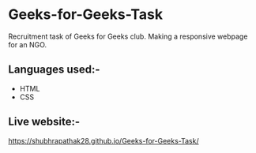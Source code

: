 # Geeks-for-Geeks-Task
Recruitment task of Geeks for Geeks club. Making a responsive webpage for an NGO.
## Languages used:-
* HTML
* CSS
## Live website:-
https://shubhrapathak28.github.io/Geeks-for-Geeks-Task/
